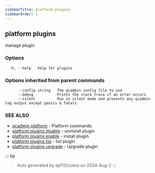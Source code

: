 ```yaml
---
sidebarTitle: platform plugins
sidebarOrder: 1
---
```


## platform plugins

manage plugin

### Options

```
  -h, --help   help for plugins
```

### Options inherited from parent commands

```
      --config string   The qcadmin config file to use
      --debug           Prints the stack trace if an error occurs
      --silent          Run in silent mode and prevents any qcadmin log output except panics & fatals
```

### SEE ALSO

* [qcadmin platform](platform.md)	 - Platform commands
* [platform plugins disable](platform_plugins_disable.md)	 - uninstall plugin
* [platform plugins enable](platform_plugins_enable.md)	 - install plugin
* [platform plugins list](platform_plugins_list.md)	 - list plugin
* [platform plugins upgrade](platform_plugins_upgrade.md)	 - Upgrade plugin

::: tip
>Auto generated by spf13/cobra on 2024-Aug-2
:::